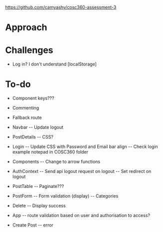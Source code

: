 https://github.com/camyashy/cosc360-assessment-3

# Approach



# Challenges

- Log in? I don't understand [localStorage]

# To-do

- Component keys???
- Commenting
- Fallback route

- Navbar
-- Update logout

- PostDetails
-- CSS?

- Login
-- Update CSS with Password and Email bar align
-- Check login example notepad in COSC360 folder

- Components
-- Change to arrow functions

- AuthContext
-- Send api logout request on logout
-- Set redirect on logout

- PostTable
-- Paginate???

- PostForm
-- Form validation (display)
-- Categories

- Delete
-- Display success

- App
-- route validation based on user and authorisation to access?

- Create Post
-- error